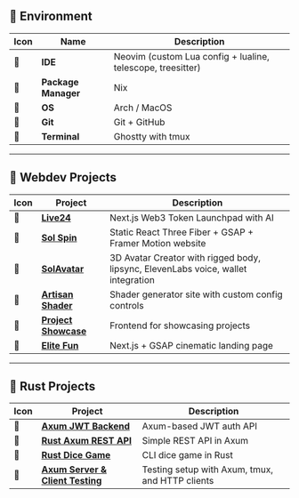 ## 󰀻 Environment

| Icon | Name            | Description |
|------|----------------|-------------|
|     | **IDE**         | Neovim (custom Lua config + lualine, telescope, treesitter) |
|     | **Package Manager** | Nix |
|     | **OS**          | Arch / MacOS |
|     | **Git**         | Git + GitHub |
|     | **Terminal**    | Ghostty with  tmux |


---

##  Webdev Projects

| Icon | Project | Description |
|------|---------|-------------|
| 󰠄 | [**Live24**](https://live24.fun/) | Next.js Web3 Token Launchpad with AI |
| 󰠄 | [**Sol Spin**](https://sol-spin.vercel.app/about) | Static React Three Fiber + GSAP + Framer Motion website |
| 󰠄 | [**SolAvatar**](https://solavatar.fun) | 3D Avatar Creator with rigged body, lipsync, ElevenLabs voice, wallet integration |
| 󰠄 | [**Artisan Shader**](https://artisan-shader-nextjs.vercel.app) | Shader generator site with custom config controls |
| 󰠄 | [**Project Showcase**](https://project-showcase-amber.vercel.app) | Frontend for showcasing projects |
| 󰠄 | [**Elite Fun**](https://elite-fun-main.vercel.app/) | Next.js + GSAP cinematic landing page |

---

##  Rust Projects

| Icon | Project | Description |
|------|---------|-------------|
|  | [**Axum JWT Backend**](https://github.com/senzenn/Axum-simple-jwt-based-backend/tree/main/backend) | Axum-based JWT auth API |
|  | [**Rust Axum REST API**](https://github.com/senzenn/rust-rest-api-axum) | Simple REST API in Axum |
|  | [**Rust Dice Game**](https://github.com/senzenn/rust-dice) | CLI dice game in Rust |
|  | [**Axum Server & Client Testing**](https://github.com/senzenn/axum-server-client) | Testing setup with Axum, tmux, and HTTP clients |
